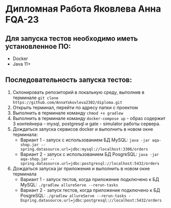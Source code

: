 # Дипломная Работа Яковлева Анна FQA-23

## Для запуска тестов необходимо иметь установленное ПО:
* Docker
* Java 11+
  
## Последовательность запуска тестов:
1. Склонировать репозиторий в локальную среду, выполнив в терминале `git clone https://github.com/AnnaYakovleva2302/diploma.git`
2. Открыть терминал, перейти по адресу папки с проектом 
3. Выполнить в терминале команду `chmod +x gradlew`
4. Выполнить в терминале команду `docker-compose up` - образ содержит 3 контейнера - mysql, postgresql и gate - simulator работы сервера.
5. Дождаться запуска сервисов docker и выполнить в новом окне терминала:
   * Вариант 1 - запуск с использованием БД MySQL: `java -jar aqa-shop.jar --spring.datasource.url=jdbc:mysql://localhost:3306/orders`
   * Вариант 2 - запуск с использованием БД PosgreSQL: `java -jar aqa-shop.jar --spring.datasource.url=jdbc:postgresql://localhost:5432/orders`
6. Дождаться запуска jar приложения и выполнить в новом окне терминала 
   * Вариант 1 - запуск тестов, когда приложение подключено к БД MySQL: `./gradlew allureServe --rerun-tasks`
   * Вариант 2 - запуск тестов, когда приложение подключено к БД PosgreSQL: `./gradlew allureServe --rerun-tasks -Dspring.datasource.url=jdbc:postgresql://localhost:5432/orders`